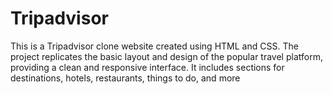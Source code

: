 # Tripadvisor
This is a Tripadvisor clone website created using HTML and CSS. The project replicates the basic layout and design of the popular travel platform, providing a clean and responsive interface. It includes sections for destinations, hotels, restaurants, things to do, and more
